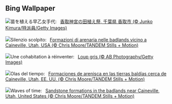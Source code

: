 ## Bing Wallpaper
![](https://www.bing.com/th?id=OHR.Sawara2025_JA-JP1817975477_UHD.jpg&w=1000)苗を植える早乙女手代:&nbsp;&ensp;[香取神宮の田植え祭, 千葉県 香取市 (© Junko Kimura/特派員/Getty Images)](https://www.bing.com/th?id=OHR.Sawara2025_JA-JP1817975477_UHD.jpg)
<br><br/>
![](https://www.bing.com/th?id=OHR.UtahBadlands_IT-IT7290436395_UHD.jpg&w=1000)Silenzio scolpito:&nbsp;&ensp;[Formazioni di arenaria nelle badlands vicino a Caineville, Utah, USA (© Chris Moore/TANDEM Stills + Motion)](https://www.bing.com/th?id=OHR.UtahBadlands_IT-IT7290436395_UHD.jpg)
<br><br/>
![](https://www.bing.com/th?id=OHR.WildWolf_FR-FR5843982312_UHD.jpg&w=1000)Une cohabitation à réinventer:&nbsp;&ensp;[Loup gris (© AB Photography/Getty Images)](https://www.bing.com/th?id=OHR.WildWolf_FR-FR5843982312_UHD.jpg)
<br><br/>
![](https://www.bing.com/th?id=OHR.UtahBadlands_ES-ES6805243978_UHD.jpg&w=1000)Olas del tiempo:&nbsp;&ensp;[Formaciones de arenisca en las tierras baldías cerca de Caineville, Utah, EE. UU. (© Chris Moore/TANDEM Stills + Motion)](https://www.bing.com/th?id=OHR.UtahBadlands_ES-ES6805243978_UHD.jpg)
<br><br/>
![](https://www.bing.com/th?id=OHR.UtahBadlands_EN-GB1912634254_UHD.jpg&w=1000)Waves of time:&nbsp;&ensp;[Sandstone formations in the badlands near Caineville, Utah, United States (© Chris Moore/TANDEM Stills + Motion)](https://www.bing.com/th?id=OHR.UtahBadlands_EN-GB1912634254_UHD.jpg)
<br><br/>
